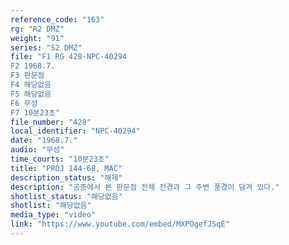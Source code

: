 ```yaml
---
reference_code: "163"
rg: "R2 DMZ"
weight: "91"
series: "S2 DMZ"
file: "F1 RG 428-NPC-40294
F2 1968.7.
F3 판문점 
F4 해당없음 
F5 해당없음 
F6 무성 
F7 10분23초"
file_number: "428"
local_identifier: "NPC-40294"
date: "1968.7."
audio: "무성"
time_courts: "10분23초"
title: "PROJ 144-68, MAC"
description_status: "해제"
description: "공중에서 본 판문점 전체 전경과 그 주변 풍경이 담겨 있다."
shotlist_status: "해당없음"
shotlist: "해당없음"
media_type: "video"
link: "https://www.youtube.com/embed/MXPOgefJSqE"
---
```

